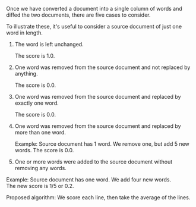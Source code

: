 Once we have converted a document into a single column of words and diffed the two documents, there are five cases to consider.

To illustrate these, it's useful to consider a source document of just one word in length.

1) The word is left unchanged.  

   The score is 1.0.

2) One word was removed from the source document and not replaced by anything.

   The score is 0.0.

3) One word was removed from the source document and replaced by exactly one word.

   The score is 0.0.

4) One word was removed from the source document and replaced by more than one word.
   
   Example: Source document has 1 word.  We remove one, but add 5 new words. 
   The score is 0.0.

5) One or more words were added to the source document without removing any words.

  Example: Source document has one word.  We add four new words.  
  The new score is 1/5 or 0.2.

Proposed algorithm: We score each line, then take the average of the lines.


